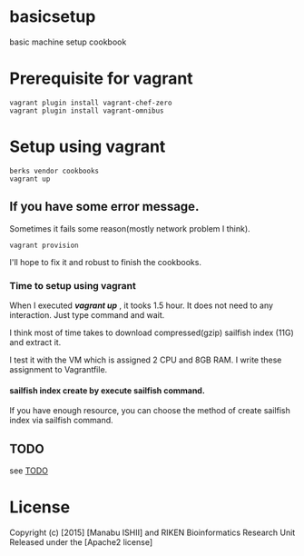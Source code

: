 # basicsetup
basic machine setup cookbook

# Prerequisite for vagrant
```
vagrant plugin install vagrant-chef-zero
vagrant plugin install vagrant-omnibus
```

# Setup using vagrant
```
berks vendor cookbooks
vagrant up
```

## If you have some error message.

Sometimes it fails some reason(mostly network problem I think).

```
vagrant provision
```

I'll hope to fix it and robust to finish the cookbooks.

### Time to setup using vagrant

When I executed ***vagrant up*** , it tooks 1.5 hour.
It does not need to any interaction.
Just type command and wait.

I think most of time takes to download compressed(gzip) sailfish index (11G)
and extract it.

I test it with the VM which is assigned 2 CPU and 8GB RAM.
I write these assignment to Vagrantfile.

#### sailfish index create by execute sailfish command.

If you have enough resource, you can choose the method of create sailfish index
 via sailfish command.

## TODO

see [TODO](TODO.md)

# License

Copyright (c) [2015] [Manabu ISHII] and RIKEN Bioinformatics Research Unit
Released under the [Apache2 license]
